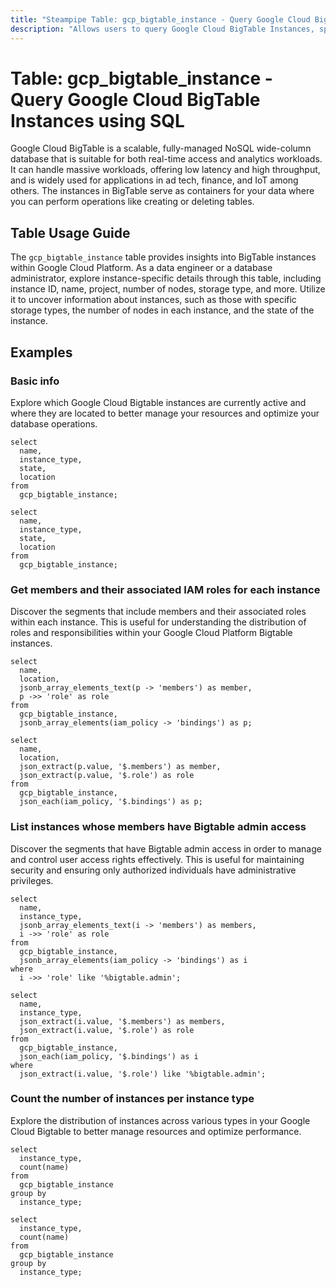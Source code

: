 ```yaml
---
title: "Steampipe Table: gcp_bigtable_instance - Query Google Cloud BigTable Instances using SQL"
description: "Allows users to query Google Cloud BigTable Instances, specifically the details about each instance like its ID, name, project, number of nodes, storage type, etc."
---
```


# Table: gcp_bigtable_instance - Query Google Cloud BigTable Instances using SQL

Google Cloud BigTable is a scalable, fully-managed NoSQL wide-column database that is suitable for both real-time access and analytics workloads. It can handle massive workloads, offering low latency and high throughput, and is widely used for applications in ad tech, finance, and IoT among others. The instances in BigTable serve as containers for your data where you can perform operations like creating or deleting tables.

## Table Usage Guide

The `gcp_bigtable_instance` table provides insights into BigTable instances within Google Cloud Platform. As a data engineer or a database administrator, explore instance-specific details through this table, including instance ID, name, project, number of nodes, storage type, and more. Utilize it to uncover information about instances, such as those with specific storage types, the number of nodes in each instance, and the state of the instance.

## Examples

### Basic info
Explore which Google Cloud Bigtable instances are currently active and where they are located to better manage your resources and optimize your database operations.

```sql+postgres
select
  name,
  instance_type,
  state,
  location
from
  gcp_bigtable_instance;
```

```sql+sqlite
select
  name,
  instance_type,
  state,
  location
from
  gcp_bigtable_instance;
```

### Get members and their associated IAM roles for each instance
Discover the segments that include members and their associated roles within each instance. This is useful for understanding the distribution of roles and responsibilities within your Google Cloud Platform Bigtable instances.

```sql+postgres
select
  name,
  location,
  jsonb_array_elements_text(p -> 'members') as member,
  p ->> 'role' as role
from
  gcp_bigtable_instance,
  jsonb_array_elements(iam_policy -> 'bindings') as p;
```

```sql+sqlite
select
  name,
  location,
  json_extract(p.value, '$.members') as member,
  json_extract(p.value, '$.role') as role
from
  gcp_bigtable_instance,
  json_each(iam_policy, '$.bindings') as p;
```

### List instances whose members have Bigtable admin access
Discover the segments that have Bigtable admin access in order to manage and control user access rights effectively. This is useful for maintaining security and ensuring only authorized individuals have administrative privileges.

```sql+postgres
select
  name,
  instance_type,
  jsonb_array_elements_text(i -> 'members') as members,
  i ->> 'role' as role
from
  gcp_bigtable_instance,
  jsonb_array_elements(iam_policy -> 'bindings') as i
where
  i ->> 'role' like '%bigtable.admin';
```

```sql+sqlite
select
  name,
  instance_type,
  json_extract(i.value, '$.members') as members,
  json_extract(i.value, '$.role') as role
from
  gcp_bigtable_instance,
  json_each(iam_policy, '$.bindings') as i
where
  json_extract(i.value, '$.role') like '%bigtable.admin';
```

### Count the number of instances per instance type
Explore the distribution of instances across various types in your Google Cloud Bigtable to better manage resources and optimize performance.

```sql+postgres
select
  instance_type,
  count(name)
from
  gcp_bigtable_instance
group by
  instance_type;
```

```sql+sqlite
select
  instance_type,
  count(name)
from
  gcp_bigtable_instance
group by
  instance_type;
```